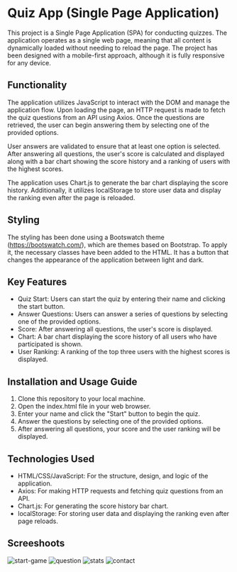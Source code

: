 # Quiz App (Single Page Application)
This project is a Single Page Application (SPA) for conducting quizzes. The application operates as a single web page, meaning that all content is dynamically loaded without needing to reload the page. The project has been designed with a mobile-first approach, although it is fully responsive for any device.

## Functionality
The application utilizes JavaScript to interact with the DOM and manage the application flow. Upon loading the page, an HTTP request is made to fetch the quiz questions from an API using Axios. Once the questions are retrieved, the user can begin answering them by selecting one of the provided options.

User answers are validated to ensure that at least one option is selected. After answering all questions, the user's score is calculated and displayed along with a bar chart showing the score history and a ranking of users with the highest scores.

The application uses Chart.js to generate the bar chart displaying the score history. Additionally, it utilizes localStorage to store user data and display the ranking even after the page is reloaded.

## Styling
The styling has been done using a Bootswatch theme (https://bootswatch.com/), which are themes based on Bootstrap. To apply it, the necessary classes have been added to the HTML. It has a button that changes the appearance of the application between light and dark.

## Key Features
- Quiz Start: Users can start the quiz by entering their name and clicking the start button.
- Answer Questions: Users can answer a series of questions by selecting one of the provided options.
- Score: After answering all questions, the user's score is displayed.
- Chart: A bar chart displaying the score history of all users who have participated is shown.
- User Ranking: A ranking of the top three users with the highest scores is displayed.

## Installation and Usage Guide
1. Clone this repository to your local machine.
2. Open the index.html file in your web browser.
3. Enter your name and click the "Start" button to begin the quiz.
4. Answer the questions by selecting one of the provided options.
5. After answering all questions, your score and the user ranking will be displayed.

## Technologies Used
- HTML/CSS/JavaScript: For the structure, design, and logic of the application.
- Axios: For making HTTP requests and fetching quiz questions from an API.
- Chart.js: For generating the score history bar chart.
- localStorage: For storing user data and displaying the ranking even after page reloads.

## Screeshoots
![start-game](https://github.com/JCLLacruz/quiz_proyect/assets/155624350/c56e21a5-1468-4cc5-b2bd-6c92d687e8a4)
![question](https://github.com/JCLLacruz/quiz_proyect/assets/155624350/c6a772fc-f128-471e-81eb-52820af7818f)
![stats](https://github.com/JCLLacruz/quiz_proyect/assets/155624350/531309dd-8544-43d0-8737-5802f1832628)
![contact](https://github.com/JCLLacruz/quiz_proyect/assets/155624350/1f990e05-4d3a-4e38-b3f5-87f12c7c14f9)
